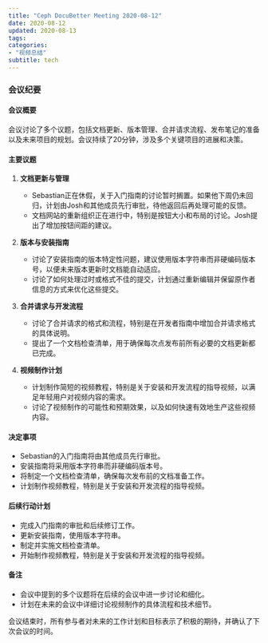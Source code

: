 ```yaml
---
title: "Ceph DocuBetter Meeting 2020-08-12"
date: 2020-08-12
updated: 2020-08-13
tags:
categories:
- "视频总结"
subtitle: tech
---
```



### 会议纪要

#### 会议概要
会议讨论了多个议题，包括文档更新、版本管理、合并请求流程、发布笔记的准备以及未来项目的规划。会议持续了20分钟，涉及多个关键项目的进展和决策。

#### 主要议题
1. **文档更新与管理**
   - Sebastian正在休假，关于入门指南的讨论暂时搁置。如果他下周仍未回归，计划由Josh和其他成员先行审批，待他返回后再处理可能的反馈。
   - 文档网站的重新组织正在进行中，特别是按钮大小和布局的讨论。Josh提出了增加按钮间距的建议。

2. **版本与安装指南**
   - 讨论了安装指南的版本特定性问题，建议使用版本字符串而非硬编码版本号，以便未来版本更新时文档能自动适应。
   - 讨论了如何处理过时或格式不佳的提交，计划通过重新编辑并保留原作者信息的方式来优化这些提交。

3. **合并请求与开发流程**
   - 讨论了合并请求的格式和流程，特别是在开发者指南中增加合并请求格式的具体说明。
   - 提出了一个文档检查清单，用于确保每次点发布前所有必要的文档更新都已完成。

4. **视频制作计划**
   - 计划制作简短的视频教程，特别是关于安装和开发流程的指导视频，以满足年轻用户对视频内容的需求。
   - 讨论了视频制作的可能性和预期效果，以及如何快速有效地生产这些视频内容。

#### 决定事项
- Sebastian的入门指南将由其他成员先行审批。
- 安装指南将采用版本字符串而非硬编码版本号。
- 将制定一个文档检查清单，确保每次发布前的文档准备工作。
- 计划制作视频教程，特别是关于安装和开发流程的指导视频。

#### 后续行动计划
- 完成入门指南的审批和后续修订工作。
- 更新安装指南，使用版本字符串。
- 制定并实施文档检查清单。
- 开始制作视频教程，特别是关于安装和开发流程的指导视频。

#### 备注
- 会议中提到的多个议题将在后续的会议中进一步讨论和细化。
- 计划在未来的会议中详细讨论视频制作的具体流程和技术细节。

会议结束时，所有参与者对未来的工作计划和目标表示了积极的期待，并确认了下次会议的时间。